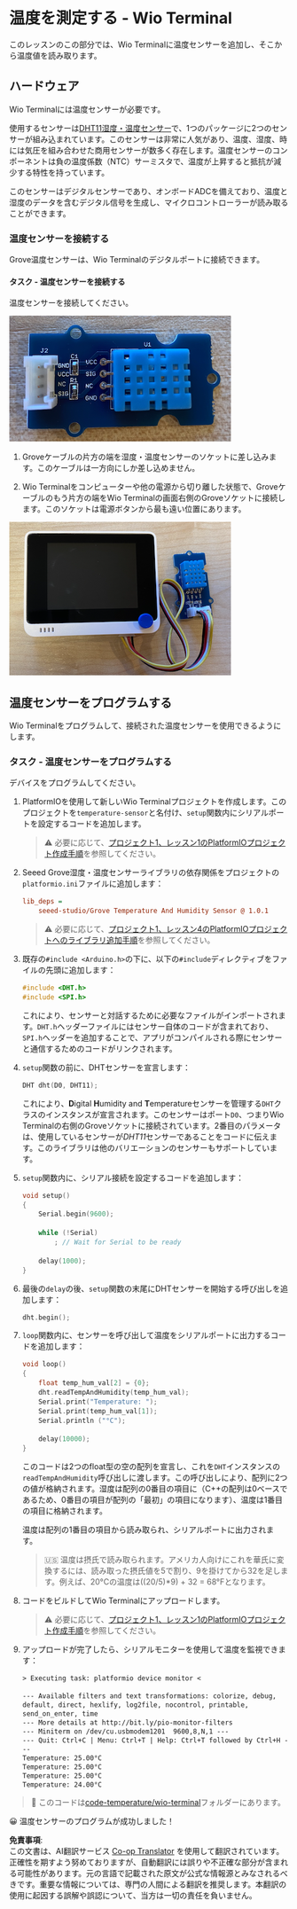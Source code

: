 <!--
CO_OP_TRANSLATOR_METADATA:
{
  "original_hash": "59263d094f20b302053888cd236880c3",
  "translation_date": "2025-08-24T22:04:46+00:00",
  "source_file": "2-farm/lessons/1-predict-plant-growth/wio-terminal-temp.md",
  "language_code": "ja"
}
-->
# 温度を測定する - Wio Terminal

このレッスンのこの部分では、Wio Terminalに温度センサーを追加し、そこから温度値を読み取ります。

## ハードウェア

Wio Terminalには温度センサーが必要です。

使用するセンサーは[DHT11湿度・温度センサー](https://www.seeedstudio.com/Grove-Temperature-Humidity-Sensor-DHT11.html)で、1つのパッケージに2つのセンサーが組み込まれています。このセンサーは非常に人気があり、温度、湿度、時には気圧を組み合わせた商用センサーが数多く存在します。温度センサーのコンポーネントは負の温度係数（NTC）サーミスタで、温度が上昇すると抵抗が減少する特性を持っています。

このセンサーはデジタルセンサーであり、オンボードADCを備えており、温度と湿度のデータを含むデジタル信号を生成し、マイクロコントローラーが読み取ることができます。

### 温度センサーを接続する

Grove温度センサーは、Wio Terminalのデジタルポートに接続できます。

#### タスク - 温度センサーを接続する

温度センサーを接続してください。

![Grove温度センサー](../../../../../translated_images/grove-dht11.07f8eafceee170043efbb53e1d15722bd4e00fbaa9ff74290b57e9f66eb82c17.ja.png)

1. Groveケーブルの片方の端を湿度・温度センサーのソケットに差し込みます。このケーブルは一方向にしか差し込めません。

1. Wio Terminalをコンピューターや他の電源から切り離した状態で、Groveケーブルのもう片方の端をWio Terminalの画面右側のGroveソケットに接続します。このソケットは電源ボタンから最も遠い位置にあります。

![右側のソケットに接続されたGrove温度センサー](../../../../../translated_images/wio-temperature-sensor.2934928f38c7f79a68d24879d2c8986c78244696f931e2e33c293f426ecdc0ad.ja.png)

## 温度センサーをプログラムする

Wio Terminalをプログラムして、接続された温度センサーを使用できるようにします。

### タスク - 温度センサーをプログラムする

デバイスをプログラムしてください。

1. PlatformIOを使用して新しいWio Terminalプロジェクトを作成します。このプロジェクトを`temperature-sensor`と名付け、`setup`関数内にシリアルポートを設定するコードを追加します。

    > ⚠️ 必要に応じて、[プロジェクト1、レッスン1のPlatformIOプロジェクト作成手順](../../../1-getting-started/lessons/1-introduction-to-iot/wio-terminal.md#create-a-platformio-project)を参照してください。

1. Seeed Grove湿度・温度センサーライブラリの依存関係をプロジェクトの`platformio.ini`ファイルに追加します：

    ```ini
    lib_deps =
        seeed-studio/Grove Temperature And Humidity Sensor @ 1.0.1
    ```

    > ⚠️ 必要に応じて、[プロジェクト1、レッスン4のPlatformIOプロジェクトへのライブラリ追加手順](../../../1-getting-started/lessons/4-connect-internet/wio-terminal-mqtt.md#install-the-wifi-and-mqtt-arduino-libraries)を参照してください。

1. 既存の`#include <Arduino.h>`の下に、以下の`#include`ディレクティブをファイルの先頭に追加します：

    ```cpp
    #include <DHT.h>
    #include <SPI.h>
    ```

    これにより、センサーと対話するために必要なファイルがインポートされます。`DHT.h`ヘッダーファイルにはセンサー自体のコードが含まれており、`SPI.h`ヘッダーを追加することで、アプリがコンパイルされる際にセンサーと通信するためのコードがリンクされます。

1. `setup`関数の前に、DHTセンサーを宣言します：

    ```cpp
    DHT dht(D0, DHT11);
    ```

    これにより、**D**igital **H**umidity and **T**emperatureセンサーを管理する`DHT`クラスのインスタンスが宣言されます。このセンサーはポート`D0`、つまりWio Terminalの右側のGroveソケットに接続されています。2番目のパラメータは、使用しているセンサーが*DHT11*センサーであることをコードに伝えます。このライブラリは他のバリエーションのセンサーもサポートしています。

1. `setup`関数内に、シリアル接続を設定するコードを追加します：

    ```cpp
    void setup()
    {
        Serial.begin(9600);
    
        while (!Serial)
            ; // Wait for Serial to be ready
    
        delay(1000);
    }
    ```

1. 最後の`delay`の後、`setup`関数の末尾にDHTセンサーを開始する呼び出しを追加します：

    ```cpp
    dht.begin();
    ```

1. `loop`関数内に、センサーを呼び出して温度をシリアルポートに出力するコードを追加します：

    ```cpp
    void loop()
    {
        float temp_hum_val[2] = {0};
        dht.readTempAndHumidity(temp_hum_val);
        Serial.print("Temperature: ");
        Serial.print(temp_hum_val[1]);
        Serial.println ("°C");
    
        delay(10000);
    }
    ```

    このコードは2つのfloat型の空の配列を宣言し、これを`DHT`インスタンスの`readTempAndHumidity`呼び出しに渡します。この呼び出しにより、配列に2つの値が格納されます。湿度は配列の0番目の項目に（C++の配列は0ベースであるため、0番目の項目が配列の「最初」の項目になります）、温度は1番目の項目に格納されます。

    温度は配列の1番目の項目から読み取られ、シリアルポートに出力されます。

    > 🇺🇸 温度は摂氏で読み取られます。アメリカ人向けにこれを華氏に変換するには、読み取った摂氏値を5で割り、9を掛けてから32を足します。例えば、20°Cの温度は((20/5)*9) + 32 = 68°Fとなります。

1. コードをビルドしてWio Terminalにアップロードします。

    > ⚠️ 必要に応じて、[プロジェクト1、レッスン1のPlatformIOプロジェクト作成手順](../../../1-getting-started/lessons/1-introduction-to-iot/wio-terminal.md#write-the-hello-world-app)を参照してください。

1. アップロードが完了したら、シリアルモニターを使用して温度を監視できます：

    ```output
    > Executing task: platformio device monitor <
    
    --- Available filters and text transformations: colorize, debug, default, direct, hexlify, log2file, nocontrol, printable, send_on_enter, time
    --- More details at http://bit.ly/pio-monitor-filters
    --- Miniterm on /dev/cu.usbmodem1201  9600,8,N,1 ---
    --- Quit: Ctrl+C | Menu: Ctrl+T | Help: Ctrl+T followed by Ctrl+H ---
    Temperature: 25.00°C
    Temperature: 25.00°C
    Temperature: 25.00°C
    Temperature: 24.00°C
    ```

> 💁 このコードは[code-temperature/wio-terminal](../../../../../2-farm/lessons/1-predict-plant-growth/code-temperature/wio-terminal)フォルダーにあります。

😀 温度センサーのプログラムが成功しました！

**免責事項**:  
この文書は、AI翻訳サービス [Co-op Translator](https://github.com/Azure/co-op-translator) を使用して翻訳されています。正確性を期すよう努めておりますが、自動翻訳には誤りや不正確な部分が含まれる可能性があります。元の言語で記載された原文が公式な情報源とみなされるべきです。重要な情報については、専門の人間による翻訳を推奨します。本翻訳の使用に起因する誤解や誤認について、当方は一切の責任を負いません。